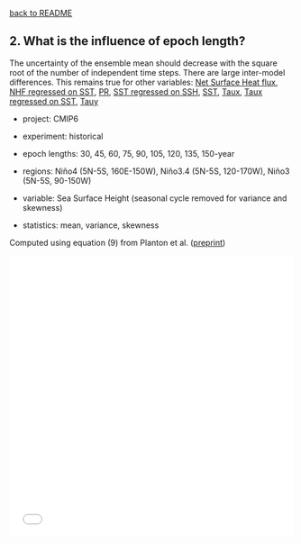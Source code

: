 [back to README](../README.md)

## 2. What is the influence of epoch length?
The uncertainty of the ensemble mean should decrease with the square root of the number of independent time steps. There are large inter-model differences.
This remains true for other variables: [Net Surface Heat flux](f4_hf.md), [NHF regressed on SST](f4_hf_fbk.md), [PR](f4_pr.md), [SST regressed on SSH](f4_sl_fbk.md), [SST](f4_ts.md), [Taux](f4_tx.md), [Taux regressed on SST](f4_tx_fbk.md), [Tauy](f4_ty.md)  


- project: CMIP6

- experiment: historical

- epoch lengths: 30, 45, 60, 75, 90, 105, 120, 135, 150-year

- regions: Niño4 (5N-5S, 160E-150W), Niño3.4 (5N-5S, 120-170W), Niño3 (5N-5S, 90-150W)

- variable: Sea Surface Height (seasonal cycle removed for variance and skewness)

- statistics: mean, variance, skewness

Computed using equation (9) from Planton et al. ([preprint](https://doi.org/10.22541/essoar.170196744.48068128/v1))


<iframe src="f04_uncertainty_vs_epoch_length_sl.pdf" width="100%" height="500" frameborder="0" />

